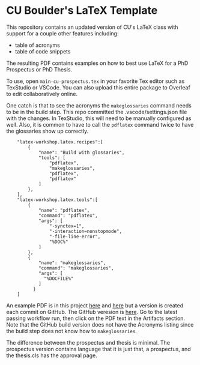 # CU Boulder's LaTeX Template

This repository contains an updated version of CU's LaTeX class with support for a couple other features including:

* table of acronyms
* table of code snippets

The resulting PDF contains examples on how to best use LaTeX for a PhD Prospectus or PhD Thesis.

To use, open `main-cu-prospectus.tex` in your favorite Tex editor such as TexStudio or VSCode. You can also upload this entire package to Overleaf to edit collaboratively online.

One catch is that to see the acronyms the `makeglossaries` command needs to be in the build step. This repo committed the .vscode/settings.json file with the changes. In TexStudio, this will need to be 
manually configured as well. Also, it is common to have to call the `pdflatex` command twice to have the glossaries show up correctly.

```
    "latex-workshop.latex.recipes":[
        {
            "name": "Build with glossaries",
            "tools": [
                "pdflatex",
                "makeglossaries",
                "pdflatex",
                "pdflatex"
            ]
        },
    ],
    "latex-workshop.latex.tools":[
        {
            "name": "pdflatex",
            "command": "pdflatex",
            "args": [
                "-synctex=1",
                "-interaction=nonstopmode",
                "-file-line-error",
                "%DOC%"
            ]
        },
        {
            "name": "makeglossaries",
            "command": "makeglossaries",
            "args": [
              "%DOCFILE%"
            ]
          }
    ]
```

An example PDF is in this project [here](./main-cu-prospectus.pdf) and [here](./main-cu-phd-thesis.pdf) but a version is created each commit on GitHub. The GitHub veresion is [here](https://github.com/henze-research-group/latex-template/actions). Go to the latest passing workflow run, then click on the PDF text in the Artifacts section. Note that the GitHub build version does not have the Acronyms listing since the build step does not know how to `makeglossaries`.

The difference between the prospectus and thesis is minimal. The prospectus version contains language that it is just that, a prospectus, and the thesis.cls has the approval page.

